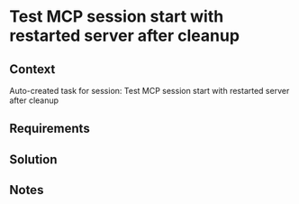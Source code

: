 # Test MCP session start with restarted server after cleanup

## Context

Auto-created task for session: Test MCP session start with restarted server after cleanup

## Requirements

## Solution

## Notes
